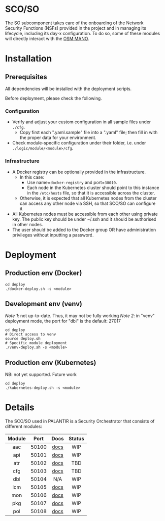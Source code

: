 # SCO/SO

The SO subcomponent takes care of the onboarding of the Network Security Functions (NSFs) provided in the project and in managing its lifecycle, including its day-x configuration. To do so, some of these modules will directly interact with the [OSM MANO](https://osm.etsi.org).

# Installation

## Prerequisites

All dependencies will be installed with the deployment scripts.

Before deployment, please check the following.

### Configuration
- Verify and adjust your custom configuration in all sample files under `./cfg`.
  - Copy first each ".yaml.sample" file into a ".yaml" file; then fill in with the proper data for your environment.
- Check module-specific configuration under their folder, i.e. under `./logic/module/<module>/cfg`.

### Infrastructure

- A Docker registry can be optionally provided in the infrastructure.
  - In this case:
    - Use name=`docker-registry` and port=`30010`.
    - Each node in the Kubernetes cluster should point to this instance in the `/etc/hosts` file, so that it is accessible across the cluster.
  - Otherwise, it is expected that all Kubernetes nodes from the cluster can access any other node via SSH, so that SCO/SO can configure it.
- All Kubernetes nodes must be accessible from each other using private key. The public key should be under ~/.ssh and it should be authorised in other nodes.
- The user should be added to the Docker group OR have administration privileges without inputting a password.

# Deployment

## Production env (Docker)

```
cd deploy
./docker-deploy.sh -s <module>
```

## Development env (venv)

*Note 1*: not up-to-date. Thus, it may not be fully working
*Note 2*: in "venv" deployment mode, the port for "dbl" is the default: 27017

```
cd deploy
# Direct access to venv
source deploy.sh
# Specific module deployment
./venv-deploy.sh -s <module>
```

## Production env (Kubernetes)

NB: not yet supported. Future work
```
cd deploy
./kubernetes-deploy.sh -s <module>
```

# Details

The SCO/SO used in PALANTIR is a Security Orchestrator that consists of different modules:

| Module |  Port | Docs | Status |
|:------------:|:-----:|:--------:|:------:|
| aac          | 50100 | [docs](logic/modules/aac/README.md) |  WIP   |
| api          | 50101 | [docs](logic/modules/api/README.md) |  WIP   |
| atr          | 50102 | [docs](logic/modules/atr/README.md) |  TBD   |
| cfg          | 50103 | [docs](logic/modules/cfg/README.md) |  TBD   |
| dbl          | 50104 | N/A                                 |  WIP   |
| lcm          | 50105 | [docs](logic/modules/lcm/README.md) |  WIP   |
| mon          | 50106 | [docs](logic/modules/mon/README.md) |  WIP   |
| pkg          | 50107 | [docs](logic/modules/pkg/README.md) |  WIP   |
| pol          | 50108 | [docs](logic/modules/pol/README.md) |  WIP   |
